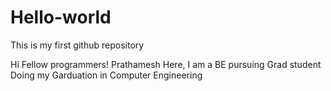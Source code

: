 # Hello-world
This is my first github repository

Hi Fellow programmers!
Prathamesh Here, I am a BE pursuing Grad student 
Doing my Garduation in Computer Engineering
